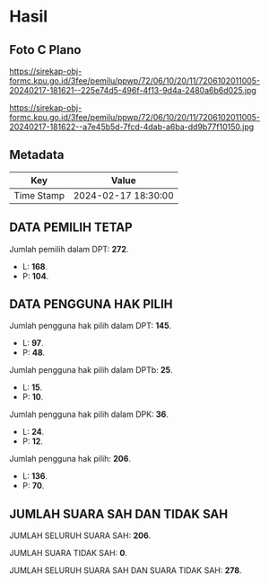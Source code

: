 # Hasil

## Foto C Plano

https://sirekap-obj-formc.kpu.go.id/3fee/pemilu/ppwp/72/06/10/20/11/7206102011005-20240217-181621--225e74d5-496f-4f13-9d4a-2480a6b6d025.jpg

https://sirekap-obj-formc.kpu.go.id/3fee/pemilu/ppwp/72/06/10/20/11/7206102011005-20240217-181622--a7e45b5d-7fcd-4dab-a6ba-dd9b77f10150.jpg


## Metadata

| Key        | Value               |
| ---------- | ------------------- |
| Time Stamp | 2024-02-17 18:30:00 |


## DATA PEMILIH TETAP

Jumlah pemilih dalam DPT: **272**.
 * L: **168**.
 * P: **104**.

## DATA PENGGUNA HAK PILIH

Jumlah pengguna hak pilih dalam DPT: **145**.
 * L: **97**.
 * P: **48**.

Jumlah pengguna hak pilih dalam DPTb: **25**.
 * L: **15**.
 * P: **10**.

Jumlah pengguna hak pilih dalam DPK: **36**.
 * L: **24**.
 * P: **12**.

Jumlah pengguna hak pilih: **206**.
 * L: **136**.
 * P: **70**.

## JUMLAH SUARA SAH DAN TIDAK SAH

JUMLAH SELURUH SUARA SAH: **206**.

JUMLAH SUARA TIDAK SAH: **0**.

JUMLAH SELURUH SUARA SAH DAN SUARA TIDAK SAH: **278**.


